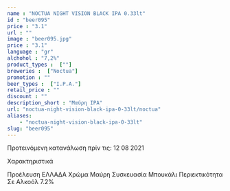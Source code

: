 ```yaml
---
name : "NOCTUA NIGHT VISION BLACK IPA 0.33lt"
id : "beer095"
price : "3.1"
url : ""
image : "beer095.jpg"
price : "3.1"
language : "gr"
alchohol : "7,2%"
product_types :  [""]
breweries :  ["Noctua"]
promotion : ""
beer_types :  ["I.P.A."]
retail_price : ""
discount : ""
description_short : "Μαύρη IPA"
url: "noctua-night-vision-black-ipa-0-33lt/noctua"
aliases: 
    - "noctua-night-vision-black-ipa-0-33lt"
slug: "beer095"
---
```


Προτεινόμενη κατανάλωση πρίν τις: 12 08 2021

Χαρακτηριστικά

Προέλευση
ΕΛΛΑΔΑ
Χρώμα
Μαύρη
Συσκευασία
Μπουκάλι
Περιεκτικότητα Σε Αλκοόλ
7.2%